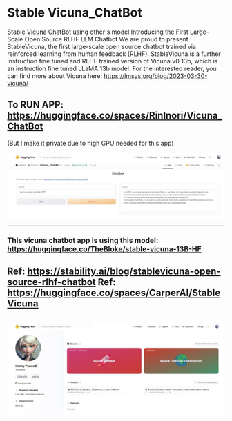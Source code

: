 # Stable Vicuna_ChatBot
Stable Vicuna ChatBot using other's model
Introducing the First Large-Scale Open Source RLHF LLM Chatbot
We are proud to present StableVicuna, the first large-scale open source chatbot trained via reinforced learning from human feedback (RLHF). StableVicuna is a further instruction fine tuned and RLHF trained version of Vicuna v0 13b, which is an instruction fine tuned LLaMA 13b model. For the interested reader, you can find more about Vicuna here: https://lmsys.org/blog/2023-03-30-vicuna/

## To RUN APP: https://huggingface.co/spaces/RinInori/Vicuna_ChatBot

(But I make it private due to high GPU needed for this app)

![Image description](https://github.com/hennypurwadi/Vicuna_ChatBot/blob/main/Vicuna_app_answer.jpg?raw=true)

------
### This vicuna chatbot app is using this model: https://huggingface.co/TheBloke/stable-vicuna-13B-HF

Ref: https://stability.ai/blog/stablevicuna-open-source-rlhf-chatbot
Ref: https://huggingface.co/spaces/CarperAI/StableVicuna
---
![Image description](https://github.com/hennypurwadi/Vicuna_ChatBot/blob/main/vicunaspace.jpg?raw=true)
---



